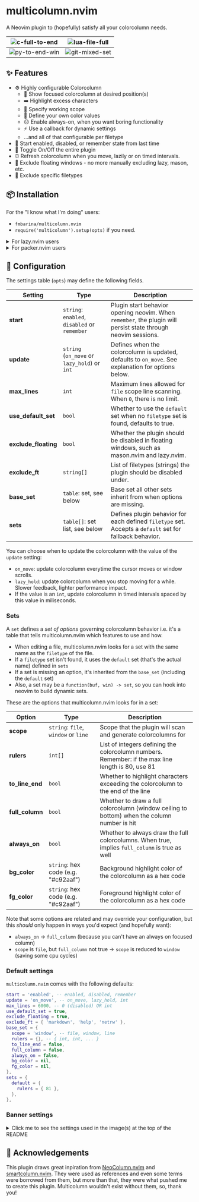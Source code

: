 # multicolumn.nvim

A Neovim plugin to (hopefully) satisfy all your colorcolumn needs.

|![c-full-to-end](https://github.com/fmbarina/multicolumn.nvim/assets/70731450/67928475-c863-4697-9bbe-bc4d157e0400)|![lua-file-full](https://github.com/fmbarina/multicolumn.nvim/assets/70731450/e57709c8-6b09-4287-8e9a-33aea1f91452)|
|-|-|
|![py-to-end-win](https://github.com/fmbarina/multicolumn.nvim/assets/70731450/99ff8362-3cc5-4c10-b8bb-b7e2225e49ae)|![git-mixed-set](https://github.com/fmbarina/multicolumn.nvim/assets/70731450/50e97396-9c3d-4129-9579-ca17c7d39792)|

## ✨ Features

- ⚙️ Highly configurable Colorcolumn
  - 🎯 Show focused colorcolumn at desired position(s)
  - ➡️ Highlight excess characters
  - 🧰 Specify working scope
  - 🌈 Define your own color values
  - 😐 Enable always-on, when you want boring functionality
  - ⚡ Use a callback for dynamic settings
  - ...and all of that configurable per filetype
- 💾 Start enabled, disabled, or remember state from last time
- 🔌 Toggle On/Off the entire plugin
- ⏰️ Refresh colorcolumn when you move, lazily or on timed intervals.
- 🎈 Exclude floating windows - no more manually excluding lazy, mason, etc.
- 📄 Exclude specific filetypes

## 📦 Installation

For the "I know what I'm doing" users:
- `fmbarina/multicolumn.nvim`
- `require('multicolumn').setup(opts)` if you need.

<details>
<summary>For lazy.nvim users</summary>

  Add the following to your plugin list, your settings go in opts.

  ```lua
  {
      'fmbarina/multicolumn.nvim',
      event = { 'BufReadPre', 'BufNewFile' },
      opts = {},
  }
  ```

</details>

<details>
<summary>For packer.nvim users</summary>

  Installation:

  ```lua
  use('fmbarina/multicolumn.nvim')
  ```

  Setup:

  ```lua
  require('multicolumn').setup()
  ```

  Your settings can be passed through the setup function.

</details>

## 🔧 Configuration

The settings table (`opts`) may define the following fields.

| Setting              | Type                                          | Description                                                                                                    |
|----------------------|-----------------------------------------------|----------------------------------------------------------------------------------------------------------------|
| **start**            | `string`: `enabled`, `disabled` or `remember` | Plugin start behavior opening neovim. When `remember`, the plugin will persist state through neovim sessions.  |
| **update**           | `string` (`on_move` or `lazy_hold`) or `int`  | Defines when the colorcolumn is updated, defaults to `on_move`. See explanation for options below.             |
| **max_lines**        | `int`                                         | Maximum lines allowed for `file` scope line scanning. When `0`, there is no limit.                             |
| **use_default_set**  | `bool`                                        | Whether to use the `default` set when no `filetype` set is found, defaults to true.                            |
| **exclude_floating** | `bool`                                        | Whether the plugin should be disabled in floating windows, such as mason.nvim and lazy.nvim.                   |
| **exclude_ft**       | `string[]`                                    | List of filetypes (strings) the plugin should be disabled under.                                               |
| **base_set**         | `table`: set, see below                       | Base set all other sets inherit from when options are missing.                                                 |
| **sets**             | `table[]`: set list, see below                | Defines plugin behavior for each defined `filetype` set. Accepts a `default` set for fallback behavior.        |

You can choose when to update the colorcolumn with the value of the `update` setting:

- `on_move`: update colorcolumn everytime the cursor moves or window scrolls.
- `lazy_hold`: update colorcolumn when you stop moving for a while. Slower feedback, lighter performance impact.
- If the value is an `int`, update colorcolumn in timed intervals spaced by this value in miliseconds.

### Sets

A `set` defines a _set of options_ governing colorcolumn behavior i.e. it's a table that tells multicolumn.nvim which features to use and how.

- When editing a file, multicolumn.nvim looks for a set with the same name as the `filetype` of the file.
- If a `filetype` set isn't found, it uses the `default` set (that's the actual name) defined in `sets`
- If a set is missing an option, it's inherited from the `base_set` (including the `default` set)
- Also, a set may be a `function(buf, win) -> set`, so you can hook into neovim to build dynamic sets.

These are the options that multicolumn.nvim looks for in a set:

| Option          | Type                                 | Description                                                                                         |
|-----------------|--------------------------------------|-----------------------------------------------------------------------------------------------------|
| **scope**       | `string`: `file`, `window` or `line` | Scope that the plugin will scan and generate colorcolumns for                                       |
| **rulers**      | `int[]`                              | List of integers defining the colorcolumn numbers. Remember: if the max line length is 80, use 81   |
| **to_line_end** | `bool`                               | Whether to highlight characters exceeding the colorcolumn to the end of the line                    |
| **full_column** | `bool`                               | Whether to draw a full colorcolumn (window ceiling to bottom) when the column number is hit         |
| **always_on**   | `bool`                               | Whether to always draw the full colorcolumns. When true, implies `full_column` is true as well      |
| **bg_color**    | `string`: hex code (e.g. "#c92aaf")  | Background highlight color of the colorcolumn as a hex code                                         |
| **fg_color**    | `string`: hex code (e.g. "#c92aaf")  | Foreground highlight color of the colorcolumn as a hex code                                         |

Note that some options are related and may override your configuration, but this *should* only happen in ways you'd expect (and hopefully want):

- `always_on` → `full_column` (because you can't have an always on focused column)
- `scope` is `file`, but `full_column` not true → `scope` is reduced to `window` (saving some cpu cycles)

### Default settings

`multicolumn.nvim` comes with the following defaults:

```lua
start = 'enabled', -- enabled, disabled, remember
update = 'on_move', -- on_move, lazy_hold, int
max_lines = 6000, -- 0 (disabled) OR int
use_default_set = true,
exclude_floating = true,
exclude_ft = { 'markdown', 'help', 'netrw' },
base_set = {
  scope = 'window', -- file, window, line
  rulers = {}, -- { int, int, ... }
  to_line_end = false,
  full_column = false,
  always_on = false,
  bg_color = nil,
  fg_color = nil,
},
sets = {
  default = {
    rulers = { 81 },
  },
},
```

### Banner settings

<details>
<summary>Click me to see the settings used in the image(s) at the top of the README</summary>

  ```lua
  sets = {
      lua = {
          scope = 'file',
          rulers = { 81 },
          full_column = true,
      },
      python = {
          scope = 'window',
          rulers = { 80 },
          to_line_end = true,
          bg_color = '#f08800',
          fg_color = '#17172e',
      },
      c = {
          scope = 'window',
          rulers = { 81 },
          to_line_end = true,
          always_on = true,
      },
      NeogitCommitMessage = function(buf, win)
          local T = function(c, x, y) if c then return x else return y end
          return {
              scope = T(vim.fn.line('.', win) == 1, 'line', 'window'),
              rulers = { T(vim.fn.line('.', win) == 1, 51, 73) },
              to_line_end = true,
              bg_color = '#691b1b',
              fg_color = '#ffd8ad',
          }
      end,
  },
  ```

</details>

## 🙇 Acknowledgements

This plugin draws great inpiration from [NeoColumn.nvim](https://github.com/ecthelionvi/NeoColumn.nvim "Thank you, Robert!") and [smartcolumn.nvim](https://github.com/m4xshen/smartcolumn.nvim "Thank you, Max!"). They were used as references and even some terms were borrowed from them, but more than that, they were what pushed me to create this plugin. Multicolumn wouldn't exist without them, so, thank you!

